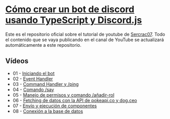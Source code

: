 # [Cómo crear un bot de discord usando TypeScript y Discord.js](https://www.youtube.com/playlist?list=PLRGkX-EX1KNKDFxPX9VnV13rcbe73JpbC)

Este es el repositorio oficial sobre el tutorial de youtube de [Sercrac07](https://www.youtube.com/@secrac07). Todo el contenido que se vaya publicando en el canal de YouTube se actualizará automáticamente a este repositorio.

## Vídeos

- 01 - [Iniciando el bot](https://youtu.be/SyFR6FEL01A)
- 02 - [Event Handler](https://youtu.be/V_6e2tBNsWw)
- 03 - [Command Handler y /ping](https://youtu.be/QMcWjtUdZ4E)
- 04 - [Comando /say](https://youtu.be/2hzMtQ7VxHU)
- 05 - [Manejo de permisos y comando /añadir-rol](https://youtu.be/6UXaJcR3VtY)
- 06 - [Fetching de datos con la API de pokeapi.co y dog.ceo](https://youtu.be/pLCh4BRUeHQ)
- 07 - [Envío y ejecución de componentes](https://youtu.be/WPlj7YG_gZ8)
- 08 - [Conexión a la base de datos](https://youtu.be/vLG1qZLiQO0)
